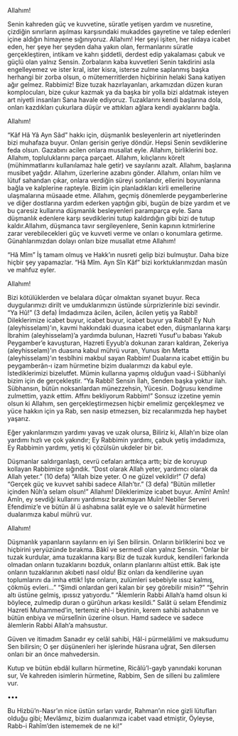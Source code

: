 Allahım!

Senin kahreden güç ve kuvvetine, süratle yetişen yardım ve nusretine, çizdiğin sınırların aşılması karşısındaki mukaddes gayretine ve talep edenleri içine aldığın himayene sığınıyoruz. Allahım! Her şeyi işiten, her nidaya icabet eden, her şeye her şeyden daha yakın olan, fermanlarını süratle gerçekleştiren, intikam ve kahrı şiddetli, derdest edip yakalaması çabuk ve güçlü olan yalnız Sensin. Zorbaların kaba kuvvetleri Senin takdirini asla engelleyemez ve ister kral, ister kisra, isterse zulme saplanmış başka herhangi bir zorba olsun, o mütemerritlerden hiçbirinin helaki Sana katiyen ağır gelmez. Rabbimiz! Bize tuzak hazırlayanları, arkamızdan düzen kuran komplocuları, bize çukur kazmak ya da başka bir yolla bizi aldatmak isteyen art niyetli insanları Sana havale ediyoruz. Tuzaklarını kendi başlarına dola, onları kazdıkları çukurlara düşür ve attıkları ağlara kendi ayaklarını bağla.

Allahım!

“Kâf Hâ Yâ Ayn Sâd” hakkı için, düşmanlık besleyenlerin art niyetlerinden bizi muhafaza buyur. Onları gerisin geriye döndür. Hepsi Senin sevdiklerine feda olsun. Gazabını acilen onlara musallat eyle. Allahım, birliklerini boz. Allahım, topluluklarını parça parçaet. Allahım, kılıçlarını körelt (mühimmatlarını kullanılamaz hale getir) ve sayılarını azalt. Allahım, başlarına musibet yağdır. Allahım, üzerlerine azabını gönder. Allahım, onları hilm ve lütuf sahandan çıkar, onlara verdiğin süreyi sonlandır, ellerini boyunlarına bağla ve kalplerine rapteyle. Bizim için planladıkları kirli emellerine ulaşmalarına müsaade etme. Allahım, geçmiş dönemlerde peygamberlerine ve diğer dostlarına yardım ederken yaptığın gibi, bugün de bize yardım et ve bu çaresiz kullarına düşmanlık besleyenleri paramparça eyle. Sana düşmanlık edenlere karşı sevdiklerini tutup kaldırdığın gibi bizi de tutup kaldır.Allahım, düşmanca tavır sergileyenlere, Senin kapının kıtmirlerine zarar verebilecekleri güç ve kuvveti verme ve onları o konumlara getirme. Günahlarımızdan dolayı onları bize musallat etme Allahım!

 

 

“Hâ Mîm” İş tamam olmuş ve Hakk’ın nusreti gelip bizi bulmuştur. Daha bize hiçbir şey yapamazlar. “Hâ Mîm. Ayn Sîn Kâf” bizi korktuklarımızdan masûn ve mahfuz eyler.

Allahım!

Bizi kötülüklerden ve belalara dûçar olmaktan sıyanet buyur. Reca duygularımızı dirilt ve umduklarımızın üstünde sürprizlerinle bizi sevindir. “Ya Hû!” (3 defa) İmdadımıza âcilen, âcilen, âcilen yetiş ya Rabbî! Dileklerimize icabet buyur, icabet buyur, icabet buyur ya Rabbî! Ey Nuh (aleyhisselam)’ın, kavmi hakkındaki duasına icabet eden, düşmanlarına karşı İbrahim (aleyhisselam)’a yardımda bulunan, Hazreti Yusuf’u babası Yakub Peygamber’e kavuşturan, Hazreti Eyyub’a dokunan zararı kaldıran, Zekeriya (aleyhisselam)’ın duasına kabul mührü vuran, Yunus ibn Metta (aleyhisselam)’ın tesbîhini makbul sayan Rabbim! Dualarına icabet ettiğin bu peygamberân-ı izam hürmetine bizim dualarımızı da kabul eyle. İstediklerimizi bizelutfet. Mümin kullarına yapmış olduğun vaad-i Sübhanîyi bizim için de gerçekleştir. “Ya Rabbî! Sensin İlah, Senden başka yoktur ilah. Sübhansın, bütün noksanlardan münezzehsin, Yücesin. Doğrusu kendime zulmettim, yazık ettim. Affını bekliyorum Rabbim!” Sonsuz izzetine yemin olsun ki Allahım, sen gerçekleştirmezsen hiçbir emelimiz gerçekleşmez ve yüce hakkın için ya Rab, sen nasip etmezsen, biz recalarımızda hep haybet yaşarız.

Eğer yakınlarımızın yardımı yavaş ve uzak olursa,
Biliriz ki, Allah’ın bize olan yardımı hızlı ve çok yakındır;
Ey Rabbimin yardımı, çabuk yetiş imdadımıza,
Ey Rabbimin yardımı, yetiş ki çözülsün ukdeler bir bir.

Düşmanlar saldırganlaştı, cevrü cefaları arttıkça arttı; biz de koruyup kollayan Rabbimize sığındık. “Dost olarak Allah yeter, yardımcı olarak da Allah yeter.” (10 defa) “Allah bize yeter. O ne güzel vekildir!” (7 defa) “Gerçek güç ve kuvvet sahibi sadece Allah’tır.” (3 defa) “Bütün milletler içinden Nûh’a selam olsun!” Allahım! Dileklerimize icabet buyur. Amîn! Amîn! Amîn, ey sevdiği kullarını yardımsız bırakmayan Muîn! Nebîler Serveri Efendimiz’e ve bütün âl ü ashabına salât eyle ve o salevât hürmetine dualarımıza kabul mührü vur.

Allahım!

Düşmanlık yapanların sayılarını en iyi Sen bilirsin. Onların birliklerini boz ve hiçbirini yeryüzünde bırakma. Bâkî ve sermedî olan yalnız Sensin. “Onlar bir tuzak kurdular, ama tuzaklarına karşı Biz de tuzak kurduk, kendileri farkında olmadan onların tuzaklarını bozduk, onların planlarını altüst ettik. Bak işte onların tuzaklarının akıbeti nasıl oldu! Biz onları da kendilerine uyan toplumlarını da imha ettik! İşte onların, zulümleri sebebiyle ıssız kalmış, çökmüş evleri…” “Şimdi onlardan geri kalan bir şey görebilir misin?” “Şehrin altı üstüne gelmiş, ıpıssız yatıyordu.” “Âlemlerin Rabbi Allah’a hamd olsun ki böylece, zulmedip duran o gürûhun arkası kesildi.” Salât ü selam Efendimiz Hazreti Muhammed’in, tertemiz ehl-i beytinin, kerem sahibi ashabının ve bütün enbiya ve mürselînin üzerine olsun. Hamd sadece ve sadece âlemlerin Rabbi Allah’a mahsustur.

Güven ve itimadım Sanadır ey celâl sahibi,
Hâl-i pürmelâlimi ve maksudumu Sen bilirsin;
O şer düşünenleri her işlerinde hüsrana uğrat,
Sen dilersen onları bir an önce mahvedersin.

Kutup ve bütün ebdâl kulların hürmetine,
Ricâlü’l-gayb yanındaki korunan sur,
Ve kahreden isimlerin hürmetine,
Rabbim, Sen de silleni bu zalimlere vur.

•••

Bu Hizbü’n-Nasr’ın nice üstün sırları vardır,
Rahman’ın nice gizli lütufları olduğu gibi;
Mevlâmız, bizim dualarımıza icabet vaad etmiştir,
Öyleyse, Rabb-i Rahîm’den istememek de ne ki!”

